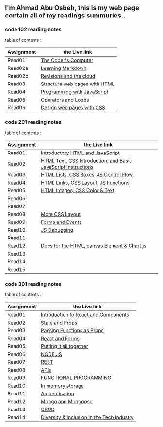 ## I'm Ahmad Abu Osbeh, this is my web page contain all of my readings summuries..

### code 102 reading notes

table of contents :

|      Assignment    |     the Live link                                                              |
| -------------------|--------------------------------------------------------------------------------|
|        Read01      | [The Coder's Computer](102/read01.md)                                          |
|        Read02a     | [Learning Markdown](102/read02a.md)                                            |
|        Read02b     | [Revisions and the cloud](102/read02b.md)                                      |
|        Read03      | [Structure web pages with HTML](102/read03.md)                                 |
|        Read04      | [Programming with JavaScript](102/read04.md)                                   |
|        Read05      | [Operators and Loops](102/read05.md)                                           |
|        Read06      | [Design web pages with CSS](102/read06.md)                                     |

### code 201 reading notes

table of contents :

|      Assignment    |     the Live link                                                              |
| -------------------|------------------------------------------------------------------------------- |
|        Read01      | [Introductory HTML and JavaScript](201/read01.md)                              | 
|        Read02      |[HTML Text, CSS Introduction, and Basic JavaScript Instructions](201/read02.md) |
|        Read03      | [HTML Lists, CSS Boxes, JS Control Flow](201/read03.md)                        |
|        Read04      | [HTML Links, CSS Layout, JS Functions](201/read04.md)                          |
|        Read05      | [HTML Images; CSS Color & Text](201/read05.md)                                 |
|        Read06      | [](201/read06.md)                                                              | 
|        Read07      | [](201/read07.md)                                                              |
|        Read08      | [More CSS Layout](201/read08.md)                                               |
|        Read09      | [Forms and Events](201/read09.md)                                              |
|        Read10      | [JS Debugging](201/read10.md)                                                  |
|        Read11      | [](201/read11.md)                                                              | 
|        Read12      | [Docs for the HTML, canvas Element & Chart.js](201/read12.md)                  |
|        Read13      | [](201/read13.md)                                                              |
|        Read14      | [](201/read14.md)                                                              |
|        Read15      | [](201/read15.md)                                                              |


### code 301 reading notes

table of contents :

|      Assignment    |     the Live link                                                              |
| -------------------|------------------------------------------------------------------------------- |
|        Read01      | [Introduction to React and Components](301/read01.md)                          | 
|        Read02      |[State and Props](301/read02.md)                                                |
|        Read03      | [Passing Functions as Props](301/read03.md)                                    |
|        Read04      | [React and Forms](301/read04.md)                                               |
|        Read05      | [Putting it all together](301/read05.md)                                       |
|        Read06      | [NODE.JS](301/read06.md)                                                       | 
|        Read07      | [REST](301/read07.md)                                                          |
|        Read08      | [APIs](301/read08.md)                                                          |
|        Read09      | [FUNCTIONAL PROGRAMMING](301/read09.md)                                        |
|        Read10      | [In memory storage](301/read10.md)                                             |
|        Read11      | [Authentication](301/read11.md)                                                | 
|        Read12      | [Mongo and Mongoose](301/read12.md)                                            |
|        Read13      | [CRUD](301/read13.md)                                                          |
|        Read14      | [Diversity & Inclusion in the Tech Industry](301/read14.md)                    |
